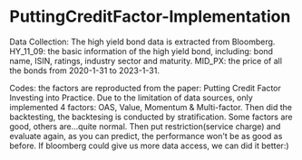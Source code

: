 # PuttingCreditFactor-Implementation
Data Collection: The high yield bond data is extracted from Bloomberg.
HY_11_09: the basic information of the high yield bond, including: bond name, ISIN, ratings, industry sector and maturity.
MID_PX: the price of all the bonds from 2020-1-31 to 2023-1-31.

Codes: the factors are reproducted from the paper: Putting Credit Factor Investing into Practice.
Due to the limitation of data sources, only implemented 4 factors: OAS, Value, Momentum & Multi-factor.
Then did the backtesting, the backtesing is conducted by stratification.
Some factors are good, others are...quite normal.
Then put restriction(service charge) and evaluate again, as you can predict, the performance won't be as good as before.
If bloomberg could give us more data access, we can did it better:)
